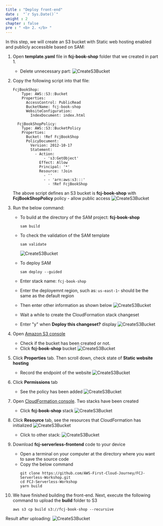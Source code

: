 ```yaml
---
title : "Deploy front-end"
date :  "`r Sys.Date()`" 
weight : 2 
chapter : false
pre : " <b> 2. </b> "
---
```

In this step, we will create an S3 bucket with Static web hosting enabled and publicly accessible based on SAM:

1. Open **template.yaml** file in **fcj-book-shop** folder that we created in part 1.
    - Delete unnecessary part:
![CreateS3Bucket](/images/1/11.png?width=90pc)

2. Copy the following script into that file: 
    ```
    FcjBookShop:
        Type: AWS::S3::Bucket
        Properties:
          AccessControl: PublicRead
          BucketName: fcj-book-shop
          WebsiteConfiguration:
            IndexDocument: index.html

      FcjBookShopPolicy:
        Type: AWS::S3::BucketPolicy
        Properties:
          Bucket: !Ref FcjBookShop
          PolicyDocument:
            Version: 2012-10-17
            Statement:
              - Action: 
                  - 's3:GetObject'
                Effect: Allow
                Principal: '*'
                Resource: !Join
                  - ''
                  - - 'arn:aws:s3:::'
                    - !Ref FcjBookShop
    ```
    The above script defines an S3 bucket is  **fcj-book-shop** with **FcjBookShopPolicy** policy - allow public access
![CreateS3Bucket](/images/1/12.png?width=90pc)

3. Run the below command: 
    - To build at the directory of the SAM project: **fcj-book-shop**
      ```
      sam build
      ```
    - To check the validation of the SAM template
      ```
      sam validate
      ```
      ![CreateS3Bucket](/images/1/13.png?width=90pc)

    - To deploy SAM
      ```
      sam deploy --guided
      ```
    - Enter stack name: `fcj-book-shop`
    - Enter the deployemnt region, such as: `us-east-1`- should be the same as the default region
    - Then enter other information as shown below
![CreateS3Bucket](/images/1/14.png?width=90pc)
    - Wait a while to create the CloudFormation stack changeset
    - Enter "y" when **Deploy this changeset?** display
![CreateS3Bucket](/images/1/15.png?width=90pc)

4. Open [Amazon S3 console](https://s3.console.aws.amazon.com/s3/buckets?region=ap-southeast-1&region=ap-southeast-1)
    - Check if the bucket has been created or not.
    - Click **fcj-book-shop** bucket
![CreateS3Bucket](/images/1/16.png?width=90pc)

6. Click **Properties** tab. Then scroll down, check state of **Static website hosting**
    - Record the endpoint of the website
![CreateS3Bucket](/images/1/17.png?width=90pc)

8. Click **Permissions** tab
    - See the policy has been added
![CreateS3Bucket](/images/1/18.png?width=90pc)

9. Open [CloudFormation console](https://ap-southeast-1.console.aws.amazon.com/cloudformation/home?region=ap-southeast-1#/stacks?filteringStatus=active&filteringText=&viewNested=true&hideStacks=false). Two stacks have been created
    - Click **fcj-book-shop** stack
![CreateS3Bucket](/images/1/19.png?width=90pc)

10. Click **Resource** tab, see the resources that CloudFormation has initialized
![CreateS3Bucket](/images/1/20.png?width=90pc)

    - Click to other stack:
![CreateS3Bucket](/images/1/21.png?width=90pc)

11. Download **fcj-serverless-frontend** code to your device
    - Open a terminal on your computer at the directory where you want to save the source code
    - Copy the below command
        ```
        git clone https://github.com/AWS-First-Cloud-Journey/FCJ-Serverless-Workshop.git
        cd FCJ-Serverless-Workshop
        yarn build
        ```
12. We have finished building the front-end. Next, execute the following command to upload the **build** folder to S3
      ```
      aws s3 cp build s3://fcj-book-shop --recursive
      ```
Result after uploading:
![CreateS3Bucket](/images/1/22.png?width=90pc)



